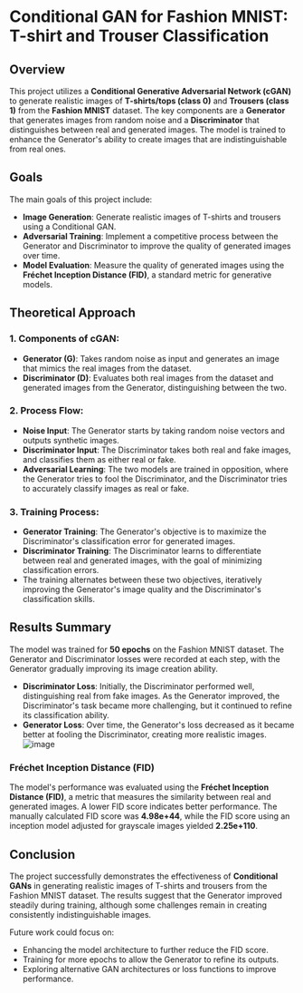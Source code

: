 # Conditional GAN for Fashion MNIST: T-shirt and Trouser Classification

## Overview

This project utilizes a **Conditional Generative Adversarial Network (cGAN)** to generate realistic images of **T-shirts/tops (class 0)** and **Trousers (class 1)** from the **Fashion MNIST** dataset. The key components are a **Generator** that generates images from random noise and a **Discriminator** that distinguishes between real and generated images. The model is trained to enhance the Generator's ability to create images that are indistinguishable from real ones.

## Goals

The main goals of this project include:

- **Image Generation**: Generate realistic images of T-shirts and trousers using a Conditional GAN.
- **Adversarial Training**: Implement a competitive process between the Generator and Discriminator to improve the quality of generated images over time.
- **Model Evaluation**: Measure the quality of generated images using the **Fréchet Inception Distance (FID)**, a standard metric for generative models.

## Theoretical Approach

### 1. **Components of cGAN**:
   - **Generator (G)**: Takes random noise as input and generates an image that mimics the real images from the dataset.
   - **Discriminator (D)**: Evaluates both real images from the dataset and generated images from the Generator, distinguishing between the two.

### 2. **Process Flow**:
   - **Noise Input**: The Generator starts by taking random noise vectors and outputs synthetic images.
   - **Discriminator Input**: The Discriminator takes both real and fake images, and classifies them as either real or fake.
   - **Adversarial Learning**: The two models are trained in opposition, where the Generator tries to fool the Discriminator, and the Discriminator tries to accurately classify images as real or fake.

### 3. **Training Process**:
   - **Generator Training**: The Generator's objective is to maximize the Discriminator's classification error for generated images.
   - **Discriminator Training**: The Discriminator learns to differentiate between real and generated images, with the goal of minimizing classification errors.
   - The training alternates between these two objectives, iteratively improving the Generator's image quality and the Discriminator's classification skills.

## Results Summary

The model was trained for **50 epochs** on the Fashion MNIST dataset. The Generator and Discriminator losses were recorded at each step, with the Generator gradually improving its image creation ability.

- **Discriminator Loss**: Initially, the Discriminator performed well, distinguishing real from fake images. As the Generator improved, the Discriminator's task became more challenging, but it continued to refine its classification ability.
- **Generator Loss**: Over time, the Generator's loss decreased as it became better at fooling the Discriminator, creating more realistic images.
![image](https://github.com/user-attachments/assets/03b574e6-21fb-4cbd-bc0b-4fd717a43a3f)

### **Fréchet Inception Distance (FID)**

The model's performance was evaluated using the **Fréchet Inception Distance (FID)**, a metric that measures the similarity between real and generated images. A lower FID score indicates better performance. The manually calculated FID score was **4.98e+44**, while the FID score using an inception model adjusted for grayscale images yielded **2.25e+110**.

## Conclusion

The project successfully demonstrates the effectiveness of **Conditional GANs** in generating realistic images of T-shirts and trousers from the Fashion MNIST dataset. The results suggest that the Generator improved steadily during training, although some challenges remain in creating consistently indistinguishable images.

Future work could focus on:
- Enhancing the model architecture to further reduce the FID score.
- Training for more epochs to allow the Generator to refine its outputs.
- Exploring alternative GAN architectures or loss functions to improve performance.

